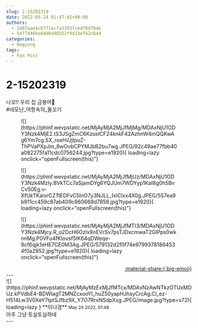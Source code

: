 ```yaml
---
slug: 2-15202319
date: 2022-05-24 01:47:02+09:00
authors:
  - 1d07aad4cb771ecfa3355fcedf6d7bde
  - 5477d46be848bd40252f9d13ef62cb4d
categories:
  - Nagyung
tags:
  - Fan Post
---
```


# 2-15202319

<div class="post-container" markdown="1">
<div class="content-container md-sidebar__scrollwrap" markdown="1">

나꼬!! 우리 집 금붕어🧡 <br>\#네모난_어항속의_물꼬기 
<figure markdown="1">
![](https://phinf.wevpstatic.net/MjAyMjA2MjJfMjMg/MDAxNjU1ODY3Nzk4MjE2.tS3JSgZmC6KzoxlCF24knkF42AzhnW4mQQKwAg6Ym7cg.SX_roehVJjlpuZ-ThPVaPXpJm_8wOvbCPYMJbB2bu7wg.JPEG/92c49ae77fbb40a082275fa11cdc0756244.jpg?type=e1920){ loading=lazy onclick="openFullscreen(this)"}
</figure>

<figure markdown="1">
![](https://phinf.wevpstatic.net/MjAyMjA2MjJfMjUz/MDAxNjU1ODY3Nzk4MzIy.BVkTCc7aSjamDYg6YQJUm7WDYyp1KaI8g0h5BvCv50Eg.v-XfUkTKaivrCZTtEDFvC5lnO7y3NJLL_IxlCIxx4X0g.JPEG/557ea9b911cc459c87ab409c860668d7856.jpg?type=e1920){ loading=lazy onclick="openFullscreen(this)"}
</figure>

<figure markdown="1">
![](https://phinf.wevpstatic.net/MjAyMjA2MjJfMTI3/MDAxNjU1ODY3Nzk4Mjcy.R_o2DcH6Ozlx9oEVrSv7psTJDxcmwaT2GlPps0wknnMg.P0VFu4fKIovsf5IK64qDWeqe-9cf6qjk1eHE7CE0M3Ag.JPEG/579132d2f0f74e97993781864534f0a2952.jpg?type=e1920){ loading=lazy onclick="openFullscreen(this)"}
</figure>


</div>
</div>

<div style="text-align: right;" markdown="1">
<a href="https://weverse.io/fromis9/fanpost/2-15202319" style="text-align: right;">:material-share:{.big-emoji}</a>
</div>
---

<div class="comments-container md-sidebar__scrollwrap" markdown="1">
<div class="comment" markdown="1">
<div class='id-container' markdown="1">
![](https://phinf.wevpstatic.net/MjAyMzExMjJfMTcx/MDAxNzAwNTkzOTUxMDUz.kPVdbE4-BDWIagT2MNZcxooYI_huZ50yapHJhsyCrcAg.Cl_ez-H514Lw3V0XeY7tptSJfbz9X_Y7O7RrxNSdpXsg.JPEG/image.jpg?type=s72){ loading=lazy }
**<span class="artist">이나경</span>** <small>May 24 2022, 01:48</small><br>
</div>
<div class='comment-body' markdown="1">
아주 그냥 토실토실하네
</div>
</div>
</div>
---
